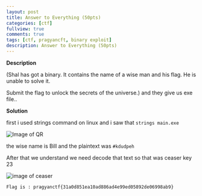 ```yaml
---
layout: post
title: Answer to Everything (50pts)
categories: [ctf]
fullview: true
comments: true
tags: [ctf, pragyancft, binary exploit]
description: Answer to Everything (50pts)
---
```


**Description**

(Shal has got a binary. It contains the name of a wise man and his flag. He is unable to solve it.

Submit the flag to unlock the secrets of the universe.) and they give us exe file..

**Solution**

first i used strings command on linux and i saw that `strings main.exe`

![Image of QR](https://1.bp.blogspot.com/-QPj_zmT7jdo/WLu4Gl1RdcI/AAAAAAAABcc/JAJwT2oaTrYj0Z1UduWzMCuv1mMWU7lGwCLcB/s640/bodlogo1.png)

the wise name is Bill and the plaintext was `#kdudpeh`

After that we understand we need decode that text so that was ceaser key 23

![image of ceaser](https://4.bp.blogspot.com/-xzP2QQIPbxk/WLu4pYNdUGI/AAAAAAAABcg/kyQy1nZNL6Ybk8SBecOsaWPJGuNYbukiQCLcB/s640/bodlogo1-2.png)

`Flag is : pragyanctf{31a0d851ea10ad886ad4e99ed05892de06998ab9}`
